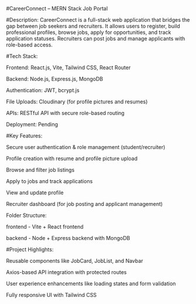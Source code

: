 #CareerConnect – MERN Stack Job Portal

#Description:
CareerConnect is a full-stack web application that bridges the gap between job seekers and recruiters. It allows users to register, build professional profiles, browse jobs, apply for opportunities, and track application statuses. Recruiters can post jobs and manage applicants with role-based access.

#Tech Stack:

Frontend: React.js, Vite, Tailwind CSS, React Router

Backend: Node.js, Express.js, MongoDB

Authentication: JWT, bcrypt.js

File Uploads: Cloudinary (for profile pictures and resumes)

APIs: RESTful API with secure role-based routing

Deployment: Pending

#Key Features:

Secure user authentication & role management (student/recruiter)

Profile creation with resume and profile picture upload

Browse and filter job listings

Apply to jobs and track applications

View and update profile

Recruiter dashboard (for job posting and applicant management)

Folder Structure:

frontend - Vite + React frontend

backend - Node + Express backend with MongoDB

#Project Highlights:

Reusable components like JobCard, JobList, and Navbar

Axios-based API integration with protected routes

User experience enhancements like loading states and form validation

Fully responsive UI with Tailwind CSS
